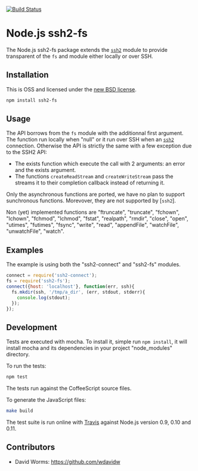 [![Build Status](https://secure.travis-ci.org/wdavidw/node-ssh2-fs.png)][travis]

# Node.js ssh2-fs

The Node.js ssh2-fs package extends the [`ssh2`][ssh2] module to provide 
transparent of the `fs` and module either locally or over SSH. 

## Installation

This is OSS and licensed under the [new BSD license][license].

```bash
npm install ssh2-fs
```

## Usage

The API borrows from the `fs` module with the additionnal first argument. The 
function run locally when "null" or it run over SSH when an [`ssh2`][ssh2] 
connection. Otherwise the API is strictly the same with a few exception due to
the SSH2 API:

*   The exists function which execute the call with 2 arguments: an error and 
    the exists argument.
*   The functions `createReadStream` and `createWriteStream` pass the streams 
    it to their completion callback instead of returning it.


Only the asynchronous functions are ported, we have no plan to support 
sunchronous functions. Morevover, they are not supported by [`ssh2`].

Non (yet) implemented functions are "ftruncate", "truncate", "fchown", "lchown", 
"fchmod", "lchmod", "fstat", "realpath", "rmdir", "close", "open", "utimes", 
"futimes", "fsync", "write", "read", "appendFile", "watchFile", "unwatchFile",
"watch".

## Examples

The example is using both the "ssh2-connect" and "ssh2-fs" modules.

```js
connect = require('ssh2-connect');
fs = require('ssh2-fs');
connect({host: 'localhost'}, function(err, ssh){
  fs.mkdir(ssh, '/tmp/a_dir', (err, stdout, stderr){
    console.log(stdout);
  });
});
```

## Development

Tests are executed with mocha. To install it, simple run `npm install`, it will install
mocha and its dependencies in your project "node_modules" directory.

To run the tests:
```bash
npm test
```

The tests run against the CoffeeScript source files.

To generate the JavaScript files:
```bash
make build
```

The test suite is run online with [Travis][travis] against Node.js version 0.9, 
0.10 and 0.11.

## Contributors

*   David Worms: <https://github.com/wdavidw>

[travis]: http://travis-ci.org/wdavidw/node-ssh2-fs
[ssh2]: https://github.com/mscdex/ssh2
[license]: https://github.com/wdavidw/node-ssh2-fs/blob/master/LICENSE.md

